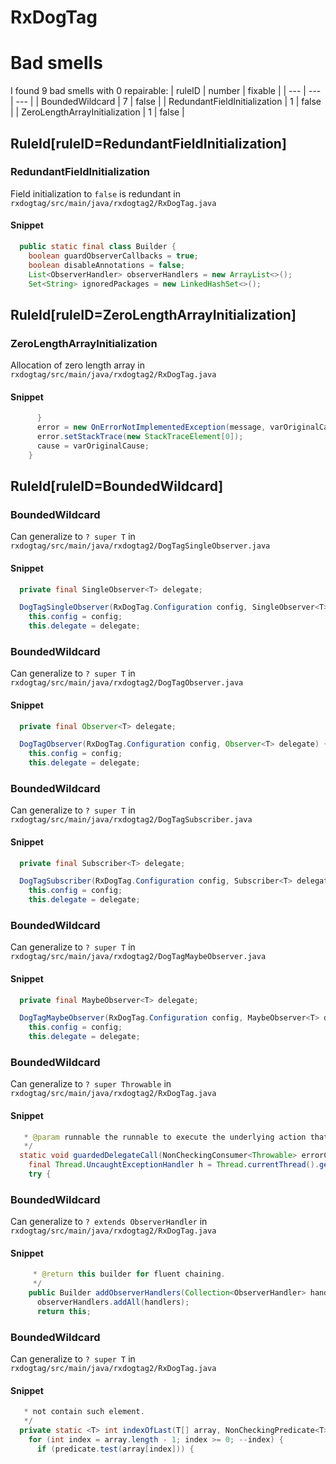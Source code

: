 # RxDogTag 
 
# Bad smells
I found 9 bad smells with 0 repairable:
| ruleID | number | fixable |
| --- | --- | --- |
| BoundedWildcard | 7 | false |
| RedundantFieldInitialization | 1 | false |
| ZeroLengthArrayInitialization | 1 | false |
## RuleId[ruleID=RedundantFieldInitialization]
### RedundantFieldInitialization
Field initialization to `false` is redundant
in `rxdogtag/src/main/java/rxdogtag2/RxDogTag.java`
#### Snippet
```java
  public static final class Builder {
    boolean guardObserverCallbacks = true;
    boolean disableAnnotations = false;
    List<ObserverHandler> observerHandlers = new ArrayList<>();
    Set<String> ignoredPackages = new LinkedHashSet<>();
```

## RuleId[ruleID=ZeroLengthArrayInitialization]
### ZeroLengthArrayInitialization
Allocation of zero length array
in `rxdogtag/src/main/java/rxdogtag2/RxDogTag.java`
#### Snippet
```java
      }
      error = new OnErrorNotImplementedException(message, varOriginalCause);
      error.setStackTrace(new StackTraceElement[0]);
      cause = varOriginalCause;
    }
```

## RuleId[ruleID=BoundedWildcard]
### BoundedWildcard
Can generalize to `? super T`
in `rxdogtag/src/main/java/rxdogtag2/DogTagSingleObserver.java`
#### Snippet
```java
  private final SingleObserver<T> delegate;

  DogTagSingleObserver(RxDogTag.Configuration config, SingleObserver<T> delegate) {
    this.config = config;
    this.delegate = delegate;
```

### BoundedWildcard
Can generalize to `? super T`
in `rxdogtag/src/main/java/rxdogtag2/DogTagObserver.java`
#### Snippet
```java
  private final Observer<T> delegate;

  DogTagObserver(RxDogTag.Configuration config, Observer<T> delegate) {
    this.config = config;
    this.delegate = delegate;
```

### BoundedWildcard
Can generalize to `? super T`
in `rxdogtag/src/main/java/rxdogtag2/DogTagSubscriber.java`
#### Snippet
```java
  private final Subscriber<T> delegate;

  DogTagSubscriber(RxDogTag.Configuration config, Subscriber<T> delegate) {
    this.config = config;
    this.delegate = delegate;
```

### BoundedWildcard
Can generalize to `? super T`
in `rxdogtag/src/main/java/rxdogtag2/DogTagMaybeObserver.java`
#### Snippet
```java
  private final MaybeObserver<T> delegate;

  DogTagMaybeObserver(RxDogTag.Configuration config, MaybeObserver<T> delegate) {
    this.config = config;
    this.delegate = delegate;
```

### BoundedWildcard
Can generalize to `? super Throwable`
in `rxdogtag/src/main/java/rxdogtag2/RxDogTag.java`
#### Snippet
```java
   * @param runnable the runnable to execute the underlying action that may throw
   */
  static void guardedDelegateCall(NonCheckingConsumer<Throwable> errorConsumer, Runnable runnable) {
    final Thread.UncaughtExceptionHandler h = Thread.currentThread().getUncaughtExceptionHandler();
    try {
```

### BoundedWildcard
Can generalize to `? extends ObserverHandler`
in `rxdogtag/src/main/java/rxdogtag2/RxDogTag.java`
#### Snippet
```java
     * @return this builder for fluent chaining.
     */
    public Builder addObserverHandlers(Collection<ObserverHandler> handlers) {
      observerHandlers.addAll(handlers);
      return this;
```

### BoundedWildcard
Can generalize to `? super T`
in `rxdogtag/src/main/java/rxdogtag2/RxDogTag.java`
#### Snippet
```java
   * not contain such element.
   */
  private static <T> int indexOfLast(T[] array, NonCheckingPredicate<T> predicate) {
    for (int index = array.length - 1; index >= 0; --index) {
      if (predicate.test(array[index])) {
```


